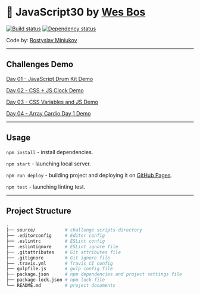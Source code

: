# :checkered_flag: JavaScript30 by [Wes Bos](https://javascript30.com/)

[![Build status][travis-image]][travis-url] [![Dependency status][dependency-image]][dependency-url]

Code by: [Rostyslav Miniukov](https://github.com/embyth/)

---

## Challenges Demo

[Day 01 - JavaScript Drum Kit Demo](https://embyth.github.io/30-day-js-challenge/01-drum-kit/index.html)

[Day 02 - CSS + JS Clock Demo](https://embyth.github.io/30-day-js-challenge/02-css-js-clock/index.html)

[Day 03 - CSS Variables and JS Demo](https://embyth.github.io/30-day-js-challenge/03-css-vars-and-js/index.html)

[Day 04 - Array Cardio Day 1 Demo](https://embyth.github.io/30-day-js-challenge/04-array-cardio-1/index.html)

---

## Usage

`npm install` - install dependencies.

`npm start` - launching local server.

`npm run deploy` - building project and deploying it on [GitHub Pages](https://pages.github.com).

`npm test` - launching linting test.

---

## Project Structure

```bash
.
├── source/           # challenge scripts directory
├── .editorconfig     # Editor config
├── .eslintrc         # ESLint config
├── .eslintignore     # ESLint ignore file
├── .gitattributes    # Git attributes file
├── .gitignore        # Git ignore file
├── .travis.yml       # Travis CI config
├── gulpfile.js       # gulp config file
├── package.json      # npm dependencies and project settings file
├── package-lock.json # npm lock-file
└── README.md         # project documents
```

[travis-image]: https://travis-ci.org/embyth/30-day-js-challenge.svg?branch=master
[travis-url]: https://travis-ci.org/embyth/30-day-js-challenge
[dependency-image]: https://david-dm.org/embyth/30-day-js-challenge/dev-status.svg?style=flat-square
[dependency-url]: https://david-dm.org/embyth/30-day-js-challenge?type=dev
